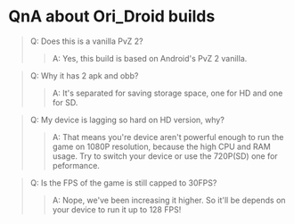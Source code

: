 # QnA about Ori_Droid builds
> Q: Does this is a vanilla PvZ 2?
>> A: Yes, this build is based on Android's PvZ 2 vanilla.

> Q: Why it has 2 apk and obb?
>> A: It's separated for saving storage space, one for HD and one for SD.

> Q: My device is lagging so hard on HD version, why?
>> A: That means you're device aren't powerful enough to run the game on 1080P resolution, because the high CPU and RAM usage. Try to switch your device or use the 720P(SD) one for peformance.

> Q: Is the FPS of the game is still capped to 30FPS?
>> A: Nope, we've been increasing it higher. So it'll be depends on your device to run it up to 128 FPS!
